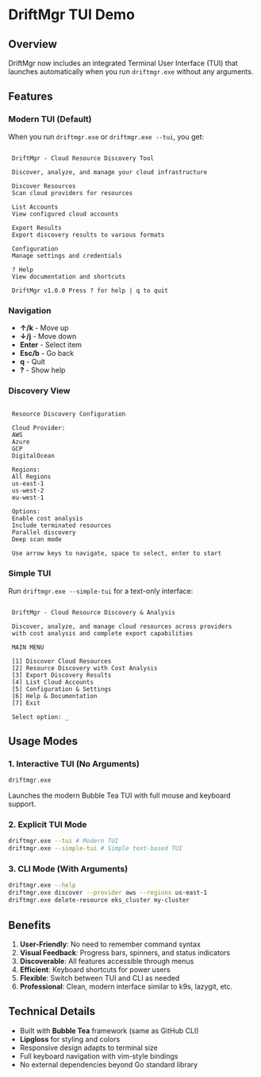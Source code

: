 # DriftMgr TUI Demo

## Overview
DriftMgr now includes an integrated Terminal User Interface (TUI) that launches automatically when you run `driftmgr.exe` without any arguments.

## Features

### Modern TUI (Default)
When you run `driftmgr.exe` or `driftmgr.exe --tui`, you get:

```

 DriftMgr - Cloud Resource Discovery Tool

 Discover, analyze, and manage your cloud infrastructure

 Discover Resources
 Scan cloud providers for resources

 List Accounts
 View configured cloud accounts

 Export Results
 Export discovery results to various formats

 Configuration
 Manage settings and credentials

 ? Help
 View documentation and shortcuts

 DriftMgr v1.0.0 Press ? for help | q to quit
```

### Navigation
- **↑/k** - Move up
- **↓/j** - Move down
- **Enter** - Select item
- **Esc/b** - Go back
- **q** - Quit
- **?** - Show help

### Discovery View
```

 Resource Discovery Configuration

 Cloud Provider:
 AWS
 Azure
 GCP
 DigitalOcean

 Regions:
 All Regions
 us-east-1
 us-west-2
 eu-west-1

 Options:
 Enable cost analysis
 Include terminated resources
 Parallel discovery
 Deep scan mode

 Use arrow keys to navigate, space to select, enter to start

```

### Simple TUI
Run `driftmgr.exe --simple-tui` for a text-only interface:

```

 DriftMgr - Cloud Resource Discovery & Analysis

 Discover, analyze, and manage cloud resources across providers
 with cost analysis and complete export capabilities

 MAIN MENU

 [1] Discover Cloud Resources
 [2] Resource Discovery with Cost Analysis
 [3] Export Discovery Results
 [4] List Cloud Accounts
 [5] Configuration & Settings
 [6] Help & Documentation
 [7] Exit

 Select option: _
```

## Usage Modes

### 1. Interactive TUI (No Arguments)
```bash
driftmgr.exe
```
Launches the modern Bubble Tea TUI with full mouse and keyboard support.

### 2. Explicit TUI Mode
```bash
driftmgr.exe --tui # Modern TUI
driftmgr.exe --simple-tui # Simple text-based TUI
```

### 3. CLI Mode (With Arguments)
```bash
driftmgr.exe --help
driftmgr.exe discover --provider aws --regions us-east-1
driftmgr.exe delete-resource eks_cluster my-cluster
```

## Benefits

1. **User-Friendly**: No need to remember command syntax
2. **Visual Feedback**: Progress bars, spinners, and status indicators
3. **Discoverable**: All features accessible through menus
4. **Efficient**: Keyboard shortcuts for power users
5. **Flexible**: Switch between TUI and CLI as needed
6. **Professional**: Clean, modern interface similar to k9s, lazygit, etc.

## Technical Details

- Built with **Bubble Tea** framework (same as GitHub CLI)
- **Lipgloss** for styling and colors
- Responsive design adapts to terminal size
- Full keyboard navigation with vim-style bindings
- No external dependencies beyond Go standard library